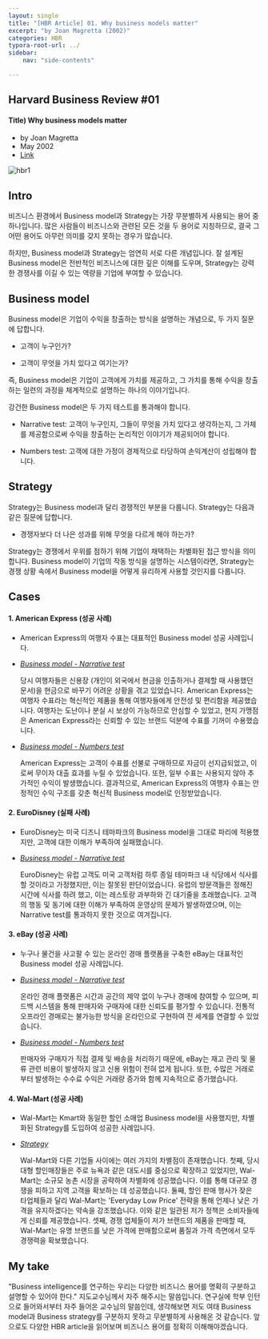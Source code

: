 ```yaml
---
layout: single
title: "[HBR Article] 01. Why business models matter"
excerpt: "by Joan Magretta (2002)"
categories: HBR
typora-root-url: ../
sidebar:
    nav: "side-contents"

---
```


## Harvard Business Review #01
#### Title) Why business models matter

- by Joan Magretta
- May 2002
- [Link](https://hbr.org/2002/05/why-business-models-matter)



![hbr1](/images/2025-04-11-hbr1/hbr1-1744374105329-2.jpg)



## Intro

비즈니스 환경에서 Business model과 Strategy는 가장 무분별하게 사용되는 용어 중 하나입니다. 많은 사람들이 비즈니스와 관련된 모든 것을 두 용어로 지칭하므로, 결국 그 어떤 용어도 아무런 의미를 갖지 못하는 경우가 많습니다.

하지만, Business model과 Strategy는 엄연히 서로 다른 개념입니다. 잘 설계된 Business model은 전반적인 비즈니스에 대한 깊은 이해를 도우며, Strategy는 강력한 경쟁사를 이길 수 있는 역량을 기업에 부여할 수 있습니다.



## Business model

Business model은 기업이 수익을 창출하는 방식을 설명하는 개념으로, 두 가지 질문에 답합니다.

- 고객이 누구인가?

- 고객이 무엇을 가치 있다고 여기는가?

즉, Business model은 기업이 고객에게 가치를 제공하고, 그 가치를 통해 수익을 창출하는 일련의 과정을 체계적으로 설명하는 하나의 이야기입니다.

강건한 Business model은 두 가지 테스트를 통과해야 합니다.

- Narrative test: 고객이 누구인지, 그들이 무엇을 가치 있다고 생각하는지, 그 가체를 제공함으로써 수익을 창출하는 논리적인 이야기가 제공되어야 합니다.

- Numbers test: 고객에 대한 가정이 경제적으로 타당하여 손익계산이 성립해야 합니다.



## Strategy

Strategy는 Business model과 달리 경쟁적인 부분을 다룹니다. Strategy는 다음과 같은 질문에 답합니다.

- 경쟁자보다 더 나은 성과를 위해 무엇을 다르게 해야 하는가?

Strategy는 경쟁에서 우위를 점하기 위해 기업이 채택하는 차별화된 접근 방식을 의미합니다. Business model이 기업의 작동 방식을 설명하는 시스템이라면, Strategy는 경쟁 상황 속에서 Business model을 어떻게 유리하게 사용할 것인지를 다룹니다.



## Cases

#### 1. American Express (성공 사례)

- American Express의 여행자 수표는 대표적인 Business model 성공 사례입니다.

- *<u>Business model - Narrative test</u>*

  당시 여행자들은 신용장 (개인이 외국에서 현금을 인출하거나 결제할 때 사용했던 문서)을 현금으로 바꾸기 어려운 상황을 겪고 있었습니다. American Express는 여행자 수표라는 혁신적인 제품을 통해 여행자들에게 안전성 및 편리함을 제공했습니다. 여행자는 도난이나 분실 시 보상이 가능하므로 안심할 수 있었고, 현지 가맹점은 American Express라는 신뢰할 수 있는 브랜드 덕분에 수표를 기꺼이 수용했습니다.

- *<u>Business model - Numbers test</u>*

  American Express는 고객이 수표를 선불로 구매하므로 자금이 선지급되었고, 이로써 무이자 대출 효과를 누릴 수 있었습니다. 또한, 일부 수표는 사용되지 않아 추가적인 수익이 발생했습니다. 결과적으로, American Express의 여행자 수표는 안정적인 수익 구조를 갖춘 혁신적 Business model로 인정받았습니다.



#### 2. EuroDisney (실패 사례)

- EuroDisney는 미국 디즈니 테마파크의 Business model을 그대로 파리에 적용했지만, 고객에 대한 이해가 부족하여 실패했습니다.

- *<u>Business model - Narrative test</u>*

  EuroDisney는 유럽 고객도 미국 고객처럼 하루 종일 테마파크 내 식당에서 식사를 할 것이라고 가정했지만, 이는 잘못된 판단이었습니다. 유럽의 방문객들은 정해진 시간에 식사를 하려 했고, 이는 레스토랑 과부하와 긴 대기줄을 초래했습니다. 고객의 행동 및 동기에 대한 이해가 부족하여 운영상의 문제가 발생하였으며, 이는 Narrative test를 통과하지 못한 것으로 여겨집니다.



#### 3. eBay (성공 사례)

- 누구나 물건을 사고팔 수 있는 온라인 경매 플랫폼을 구축한 eBay는 대표적인 Business model 성공 사례입니다.

- *<u>Business model - Narrative test</u>*

  온라인 경매 플랫폼은 시간과 공간의 제약 없이 누구나 경매에 참여할 수 있으며, 피드백 시스템을 통해 판매자와 구매자에 대한 신뢰도를 평가할 수 있습니다. 전통적 오프라인 경매로는 불가능한 방식을 온라인으로 구현하여 전 세계를 연결할 수 있었습니다.

- *<u>Business model - Numbers test</u>*

  판매자와 구매자가 직접 결제 및 배송을 처리하기 때문에, eBay는 재고 관리 및 물류 관련 비용이 발생하지 않고 신용 위험이 전혀 없게 됩니다. 또한, 수많은 거래로부터 발생하는 수수료 수익은 거래량 증가와 함께 지속적으로 증가했습니다.



#### 4. Wal-Mart (성공 사례)

- Wal-Mart는 Kmart와 동일한 할인 소매업 Business model을 사용했지만, 차별화된 Strategy를 도입하여 성공한 사례입니다.

- *<u>Strategy</u>*

  Wal-Mart와 다른 기업들 사이에는 여러 가지의 차별점이 존재했습니다. 첫째, 당시 대형 할인매장들은 주로 뉴욕과 같은 대도시를 중심으로 확장하고 있었지만, Wal-Mart는 소규모 농촌 시장을 공략하여 차별화에 성공했습니다. 이를 통해 대규모 경쟁을 피하고 지역 고객을 확보하는 데 성공했습니다. 둘째, 할인 판매 행사가 잦은 타업체들과 달리 Wal-Mart는 'Everyday Low Price' 전략을 통해 언제나 낮은 가격을 유지하겠다는 약속을 강조했습니다. 이와 같은 일관된 저가 정책은 소비자들에게 신뢰를 제공했습니다. 셋째, 경쟁 업체들이 저가 브랜드의 제품을 판매할 때, Wal-Mart는 유명 브랜드를 낮은 가격에 판매함으로써 품질과 가격 측면에서 모두 경쟁력을 확보했습니다.



## My take

"Business intelligence를 연구하는 우리는 다양한 비즈니스 용어를 명확히 구분하고 설명할 수 있어야 한다." 지도교수님께서 자주 해주시는 말씀입니다. 연구실에 학부 인턴으로 들어와서부터 자주 들어온 교수님의 말씀인데, 생각해보면 저도 여태 Business model과 Business strategy를 구분하지 못하고 무분별하게 사용해온 것 같습니다. 앞으로도 다양한 HBR article을 읽어보며 비즈니스 용어를 정확히 이해해야겠습니다.
